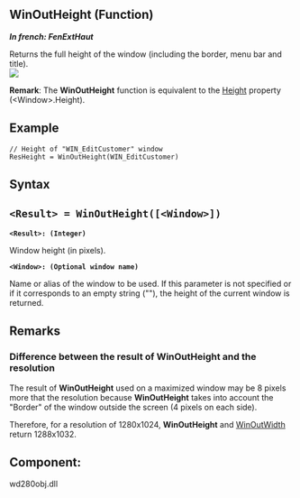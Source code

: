 
## WinOutHeight (Function)

***In french: FenExtHaut***



<a name="XUse"></a>
<a name="Use"></a>
<a name="description"></a>
Returns the full height of the window (including the border, menu bar and title).
<br>![](https://doc.pcsoft.fr/en-US/images/image.awp?langid=3&name=FenExtInt.gif)


**Remark**: The **WinOutHeight** function is equivalent to the [Height](../Proprietes/2510050.md) property (&lt;Window&gt;.Height).
<a name="Example1"></a>
<a name="sample_code"></a>

## Example


```wl
// Height of "WIN_EditCustomer" window 
ResHeight = WinOutHeight(WIN_EditCustomer)
```

<a name="XSYNTAX"></a>
<a name="SYNTAX1"></a>

## Syntax

`<Result> = WinOutHeight([<Window>])`
---

**`<Result>: (Integer)`**

Window height (in pixels).

**`<Window>: (Optional window name)`**

Name or alias of the window to be used. If this parameter is not specified or if it corresponds to an empty string (""), the height of the current window is returned.  



<a name="NOTE0"></a>
<a name="NOTE0_1"></a>

## Remarks


### Difference between the result of WinOutHeight and the resolution
<a name="difference_between_the_result_docparampagetitleshort_and_the_resolution_ELTPARAGRAPHE000041"></a>

The result of **WinOutHeight** used on a maximized window may be 8 pixels more that the resolution because **WinOutHeight** takes into account the "Border" of the window outside the screen (4 pixels on each side).

Therefore, for a resolution of 1280x1024, **WinOutHeight** and [WinOutWidth](../WDLang1/3038029.md) return 1288x1032.

<a name="XComponent"></a>

## Component:
wd280obj.dll
